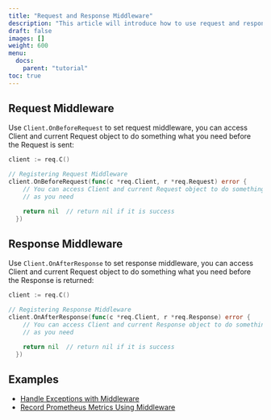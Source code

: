 ```yaml
---
title: "Request and Response Middleware"
description: "This article will introduce how to use request and response middleware."
draft: false
images: []
weight: 600
menu:
  docs:
    parent: "tutorial"
toc: true
---
```


## Request Middleware

Use `Client.OnBeforeRequest` to set request middleware, you can access Client and current Request object to do something what you need before the Request is sent:

```go
client := req.C()

// Registering Request Middleware
client.OnBeforeRequest(func(c *req.Client, r *req.Request) error {
	// You can access Client and current Request object to do something
	// as you need

    return nil  // return nil if it is success
  })
```

## Response Middleware

Use `Client.OnAfterResponse` to set response middleware, you can access Client and current Request object to do something what you need before the Response is returned:

```go
client := req.C()

// Registering Response Middleware
client.OnAfterResponse(func(c *req.Client, r *req.Response) error {
    // You can access Client and current Response object to do something
    // as you need

    return nil  // return nil if it is success
  })
```

## Examples

* [Handle Exceptions with Middleware](../../examples/handle-exceptions-with-middleware/)
* [Record Prometheus Metrics Using Middleware](../../examples/record-prometheus-metrics-using-middleware/)
